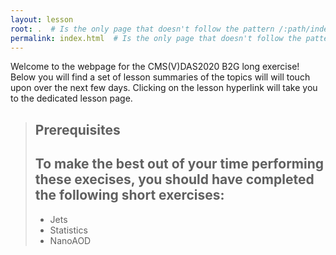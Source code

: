 ```yaml
---
layout: lesson
root: .  # Is the only page that doesn't follow the pattern /:path/index.html
permalink: index.html  # Is the only page that doesn't follow the pattern /:path/index.html
---
```

Welcome to the webpage for the CMS(V)DAS2020 B2G long exercise! Below you will find a set of lesson summaries of the topics will will touch upon over the next few days. Clicking on the lesson hyperlink will take you to the dedicated lesson page.

<!-- this is an html comment -->

> ## Prerequisites
>
> To make the best out of your time performing these execises, you should have completed the following short exercises:
> --
> - Jets
> - Statistics
> - NanoAOD
